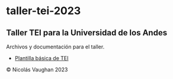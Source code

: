 # taller-tei-2023
## Taller TEI para la Universidad de los Andes

Archivos y documentación para el taller.

- [Plantilla básica de TEI](assets/plantilla.xml)



© Nicolás Vaughan 2023
